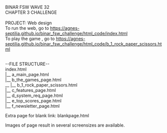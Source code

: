 BINAR FSW WAVE 32 <br>
CHAPTER 3 CHALLENGE <br>
<br>
PROJECT: Web design <br>
To run the web, go to https://agnes-septilia.github.io/binar_fsw_challenge/html_code/index.html <br>
To play the game , go to https://agnes-septilia.github.io/binar_fsw_challenge/html_code/b_1_rock_paper_scissors.html <br>
<br>

--FILE STRUCTURE-- <br>
index.html <br>
|__ a_main_page.html <br>
|__ b_the_games_page.html <br>
__ |__ b_1_rock_paper_scissors.html <br>
|__ c_features_page.html <br>
|__ d_system_req_page.html <br>
|__ e_top_scores_page.html <br>
|__ f_newsletter_page.html <br>
  
Extra page for blank link: blankpage.html
  
Images of page result in several screensizes are available.

